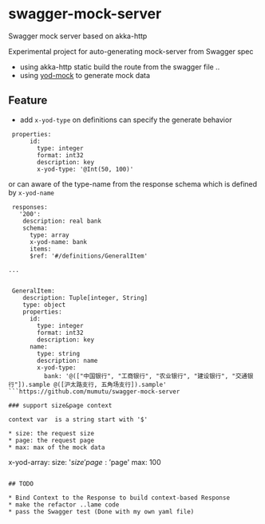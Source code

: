 # swagger-mock-server
Swagger mock server based on akka-http 

Experimental project for auto-generating mock-server from Swagger spec 

* using akka-http static build the route from the swagger file .. 
* using [yod-mock](https://github.com/qiu8310/yod-mock) to generate mock data

## Feature 

* add `x-yod-type` on definitions can specify the generate behavior

```
 properties:
      id:
        type: integer
        format: int32
        description: key
        x-yod-type: '@Int(50, 100)'

```

or can aware of the type-name from the response schema which is defined by `x-yod-name`

```
 responses:
   '200':
    description: real bank
    schema:
      type: array
      x-yod-name: bank
      items:
      $ref: '#/definitions/GeneralItem'
      
...


 GeneralItem:
    description: Tuple[integer, String]
    type: object
    properties:
      id:
        type: integer
        format: int32
        description: key
      name:
        type: string
        description: name
        x-yod-type:
          bank: '@(["中国银行", "工商银行", "农业银行", "建设银行", "交通银行"]).sample @([沪太路支行, 五角场支行]).sample'
```https://github.com/mumutu/swagger-mock-server

### support size&page context

context var  is a string start with '$'

* size: the request size 
* page: the request page
* max: max of the mock data

```
 x-yod-array:
    size: '$size'
    page: '$page'
    max: 100
```

## TODO

* Bind Context to the Response to build context-based Response
* make the refactor ..lame code
* pass the Swagger test (Done with my own yaml file)

 

